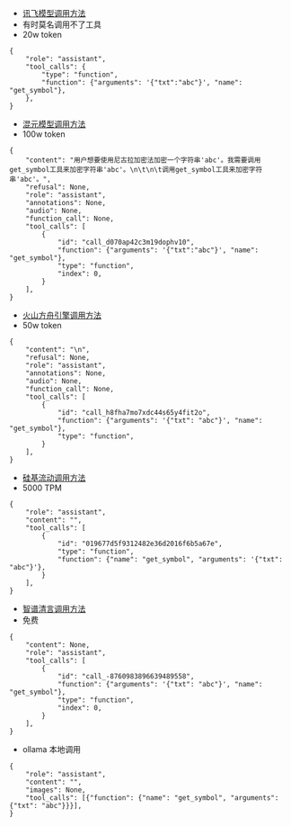 - [讯飞模型调用方法](https://www.xfyun.cn/doc/spark/HTTP%E8%B0%83%E7%94%A8%E6%96%87%E6%A1%A3.html#_1-%E6%8E%A5%E5%8F%A3%E8%AF%B4%E6%98%8E)
- 有时莫名调用不了工具
- 20w token
```
{
    "role": "assistant",
    "tool_calls": {
        "type": "function",
        "function": {"arguments": '{"txt":"abc"}', "name": "get_symbol"},
    },
}
```
- [混元模型调用方法](https://cloud.tencent.com/document/product/1729/111007)
- 100w token
```
{
    "content": "用户想要使用尼古拉加密法加密一个字符串'abc'。我需要调用get_symbol工具来加密字符串'abc'。\n\t\n\t调用get_symbol工具来加密字符串'abc'。",
    "refusal": None,
    "role": "assistant",
    "annotations": None,
    "audio": None,
    "function_call": None,
    "tool_calls": [
        {
            "id": "call_d070ap42c3m19dophv10",
            "function": {"arguments": '{"txt":"abc"}', "name": "get_symbol"},
            "type": "function",
            "index": 0,
        }
    ],
}
```
- [火山方舟引擎调用方法](https://www.volcengine.com/docs/82379/1399008)
- 50w token
```
{
    "content": "\n",
    "refusal": None,
    "role": "assistant",
    "annotations": None,
    "audio": None,
    "function_call": None,
    "tool_calls": [
        {
            "id": "call_h8fha7mo7xdc44s65y4fit2o",
            "function": {"arguments": '{"txt": "abc"}', "name": "get_symbol"},
            "type": "function",
        }
    ],
}
```
- [硅基流动调用方法](https://docs.siliconflow.cn/cn/api-reference/chat-completions/chat-completions#llm)
- 5000 TPM
```
{
    "role": "assistant",
    "content": "",
    "tool_calls": [
        {
            "id": "019677d5f9312482e36d2016f6b5a67e",
            "type": "function",
            "function": {"name": "get_symbol", "arguments": '{"txt": "abc"}'},
        }
    ],
}
```
- [智谱清言调用方法](https://www.bigmodel.cn/dev/api/normal-model/glm-4)
- 免费
```
{
    "content": None,
    "role": "assistant",
    "tool_calls": [
        {
            "id": "call_-8760983896639489558",
            "function": {"arguments": '{"txt": "abc"}', "name": "get_symbol"},
            "type": "function",
            "index": 0,
        }
    ],
}
```
- ollama 本地调用
```
{
    "role": "assistant",
    "content": "",
    "images": None,
    "tool_calls": [{"function": {"name": "get_symbol", "arguments": {"txt": "abc"}}}],
}
```